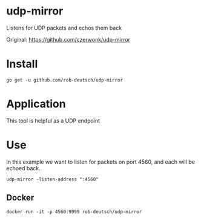 # udp-mirror
Listens for UDP packets and echos them back

Original: https://github.com/czerwonk/udp-mirror

# Install
```
go get -u github.com/rob-deutsch/udp-mirror
```
# Application
This tool is helpful as a UDP endpoint

# Use
In this example we want to listen for packets on port 4560, and each will be echoed back.
```
udp-mirror -listen-address ":4560"
```
## Docker
```
docker run -it -p 4560:9999 rob-deutsch/udp-mirror
```